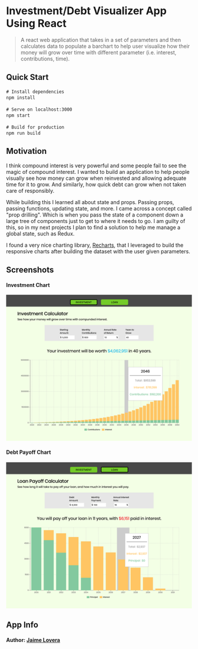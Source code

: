 # Investment/Debt Visualizer App Using React

> A react web application that takes in a set of parameters and then calculates data to populate a barchart to help user visualize how their money will grow over time with different parameter (i.e. interest, contributions, time).

## Quick Start

```
# Install dependencies
npm install

# Serve on localhost:3000
npm start

# Build for production
npm run build
```

## Motivation

I think compound interest is very powerful and some people fail to see the magic of compound interest. I wanted to build an application to help people visually see how money can grow when reinvested and allowing adequate time for it to grow. And similarly, how quick debt can grow when not taken care of responsibly.

While building this I learned all about state and props. Passing props, passing functions, updating state, and more. I came across a concept called "prop drilling". Which is when you pass the state of a component down a large tree of components just to get to where it needs to go. I am guilty of this, so in my next projects I plan to find a solution to help me manage a global state, such as Redux.

I found a very nice charting library, [Recharts](https://recharts.org/en-US/), that I leveraged to build the responsive charts after building the dataset with the user given parameters.

## Screenshots

#### Investment Chart

![Investment Chart](./readme_screenshots/investment.png)

#### Debt Payoff Chart

![Debt Payoff Chart](./readme_screenshots/debt.png)

## App Info

#### Author: [Jaime Lovera](https://github.com/jaimelovera)
